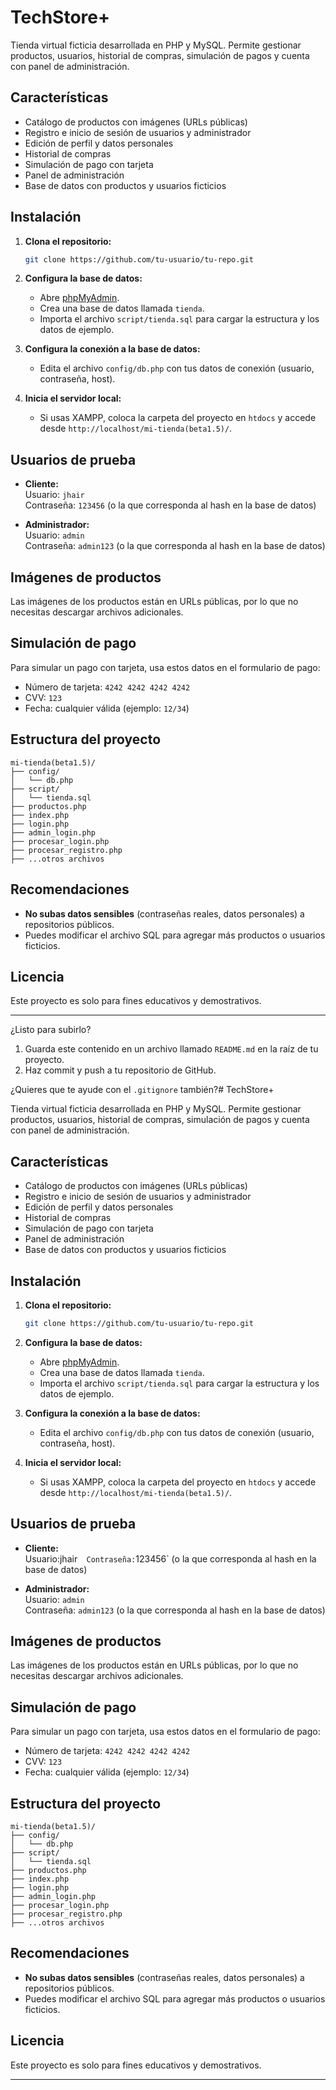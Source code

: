 # TechStore+

Tienda virtual ficticia desarrollada en PHP y MySQL. Permite gestionar productos, usuarios, historial de compras, simulación de pagos y cuenta con panel de administración.

## Características

- Catálogo de productos con imágenes (URLs públicas)
- Registro e inicio de sesión de usuarios y administrador
- Edición de perfil y datos personales
- Historial de compras
- Simulación de pago con tarjeta
- Panel de administración
- Base de datos con productos y usuarios ficticios

## Instalación

1. **Clona el repositorio:**
   ```bash
   git clone https://github.com/tu-usuario/tu-repo.git
   ```

2. **Configura la base de datos:**
   - Abre [phpMyAdmin](http://localhost/phpmyadmin).
   - Crea una base de datos llamada `tienda`.
   - Importa el archivo `script/tienda.sql` para cargar la estructura y los datos de ejemplo.

3. **Configura la conexión a la base de datos:**
   - Edita el archivo `config/db.php` con tus datos de conexión (usuario, contraseña, host).

4. **Inicia el servidor local:**
   - Si usas XAMPP, coloca la carpeta del proyecto en `htdocs` y accede desde `http://localhost/mi-tienda(beta1.5)/`.

## Usuarios de prueba

- **Cliente:**  
  Usuario: `jhair`  
  Contraseña: `123456` (o la que corresponda al hash en la base de datos)

- **Administrador:**  
  Usuario: `admin`  
  Contraseña: `admin123` (o la que corresponda al hash en la base de datos)

## Imágenes de productos

Las imágenes de los productos están en URLs públicas, por lo que no necesitas descargar archivos adicionales.

## Simulación de pago

Para simular un pago con tarjeta, usa estos datos en el formulario de pago:
- Número de tarjeta: `4242 4242 4242 4242`
- CVV: `123`
- Fecha: cualquier válida (ejemplo: `12/34`)

## Estructura del proyecto

```
mi-tienda(beta1.5)/
├── config/
│   └── db.php
├── script/
│   └── tienda.sql
├── productos.php
├── index.php
├── login.php
├── admin_login.php
├── procesar_login.php
├── procesar_registro.php
├── ...otros archivos
```

## Recomendaciones

- **No subas datos sensibles** (contraseñas reales, datos personales) a repositorios públicos.
- Puedes modificar el archivo SQL para agregar más productos o usuarios ficticios.

## Licencia

Este proyecto es solo para fines educativos y demostrativos.

---

¿Listo para subirlo?  
1. Guarda este contenido en un archivo llamado `README.md` en la raíz de tu proyecto.
2. Haz commit y push a tu repositorio de GitHub.

¿Quieres que te ayude con el `.gitignore` también?# TechStore+

Tienda virtual ficticia desarrollada en PHP y MySQL. Permite gestionar productos, usuarios, historial de compras, simulación de pagos y cuenta con panel de administración.

## Características

- Catálogo de productos con imágenes (URLs públicas)
- Registro e inicio de sesión de usuarios y administrador
- Edición de perfil y datos personales
- Historial de compras
- Simulación de pago con tarjeta
- Panel de administración
- Base de datos con productos y usuarios ficticios

## Instalación

1. **Clona el repositorio:**
   ```bash
   git clone https://github.com/tu-usuario/tu-repo.git
   ```

2. **Configura la base de datos:**
   - Abre [phpMyAdmin](http://localhost/phpmyadmin).
   - Crea una base de datos llamada `tienda`.
   - Importa el archivo `script/tienda.sql` para cargar la estructura y los datos de ejemplo.

3. **Configura la conexión a la base de datos:**
   - Edita el archivo `config/db.php` con tus datos de conexión (usuario, contraseña, host).

4. **Inicia el servidor local:**
   - Si usas XAMPP, coloca la carpeta del proyecto en `htdocs` y accede desde `http://localhost/mi-tienda(beta1.5)/`.

## Usuarios de prueba

- **Cliente:**  
  Usuario:jhair`  
  Contraseña: `123456` (o la que corresponda al hash en la base de datos)

- **Administrador:**  
  Usuario: `admin`  
  Contraseña: `admin123` (o la que corresponda al hash en la base de datos)

## Imágenes de productos

Las imágenes de los productos están en URLs públicas, por lo que no necesitas descargar archivos adicionales.

## Simulación de pago

Para simular un pago con tarjeta, usa estos datos en el formulario de pago:
- Número de tarjeta: `4242 4242 4242 4242`
- CVV: `123`
- Fecha: cualquier válida (ejemplo: `12/34`)

## Estructura del proyecto

```
mi-tienda(beta1.5)/
├── config/
│   └── db.php
├── script/
│   └── tienda.sql
├── productos.php
├── index.php
├── login.php
├── admin_login.php
├── procesar_login.php
├── procesar_registro.php
├── ...otros archivos
```

## Recomendaciones

- **No subas datos sensibles** (contraseñas reales, datos personales) a repositorios públicos.
- Puedes modificar el archivo SQL para agregar más productos o usuarios ficticios.

## Licencia

Este proyecto es solo para fines educativos y demostrativos.

---